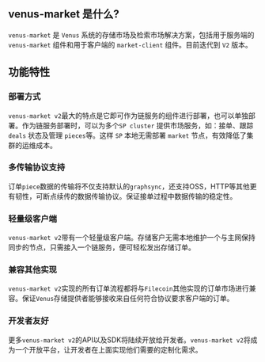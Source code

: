 ## venus-market 是什么?

`venus-market` 是 `Venus` 系统的存储市场及检索市场解决方案，包括用于服务端的 `venus-market` 组件和用于客户端的 `market-client` 组件。目前迭代到 `V2` 版本。 

## 功能特性

### 部署方式

`venus-market v2`最大的特点是它即可作为链服务的组件进行部署，也可以单独部署。作为链服务部署时，可以为多个`SP cluster` 提供市场服务，如：接单、跟踪 `deals` 状态及管理 `pieces`等。这样 `SP` 本地无需部署 `market` 节点，有效降低了集群的运维成本。 

### 多传输协议支持

订单`piece`数据的传输将不仅支持默认的`graphsync`，还支持OSS，HTTP等其他更有韧性，可断点续传的数据传输协议。保证接单过程中数据传输的稳定性。

### 轻量级客户端

`venus-market v2`带有一个轻量级客户端。存储客户无需本地维护一个与主网保持同步的节点，只需接入一个链服务，便可轻松发出存储订单。

### 兼容其他实现

`venus-market v2`实现的所有订单流程都将与`Filecoin`其他实现的订单市场进行兼容。保证`Venus`存储提供者能够接收来自任何符合协议要求客户端的订单。

### 开发者友好

更多`venus-market v2`的API以及SDK将陆续开放给开发者。`venus-market v2`将成为一个开放平台，让开发者在上面实现他们需要的定制化需求。
